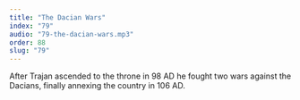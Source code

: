 ```yaml
---
title: "The Dacian Wars"
index: "79"
audio: "79-the-dacian-wars.mp3"
order: 88
slug: "79"
---
```


After Trajan ascended to the throne in 98 AD he fought two wars against the Dacians, finally annexing the country in 106 AD.


